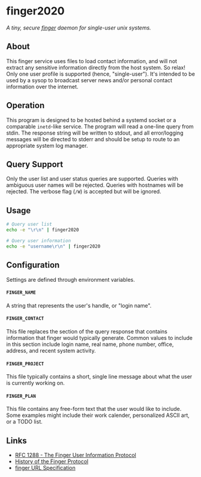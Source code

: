 # finger2020

*A tiny, secure [finger](https://en.wikipedia.org/wiki/Finger_protocol) daemon for single-user unix systems.*

## About

This finger service uses files to load contact information, and will not extract
any sensitive information directly from the host system. So relax! Only one user
profile is supported (hence, "single-user"). It's intended to be used by a sysop
to broadcast server news and/or personal contact information over the internet.

## Operation

This program is designed to be hosted behind a systemd socket or a comparable
``inetd``-like service. The program will read a one-line query from stdin. The
response string will be written to stdout, and all error/logging messages will
be directed to stderr and should be setup to route to an appropriate system log
manager.

## Query Support

Only the user list and user status queries are supported. Queries with
ambiguous user names will be rejected. Queries with hostnames will be rejected.
The verbose flag (``/W``) is accepted but will be ignored.

## Usage

```bash
# Query user list
echo -e "\r\n" | finger2020

# Query user information
echo -e "username\r\n" | finger2020
```

## Configuration

Settings are defined through environment variables.

#### ``FINGER_NAME``
A string that represents the user's handle, or "login name".

#### ``FINGER_CONTACT``
This file replaces the section of the query response that contains
information that finger would typically generate. Common values to include
in this section include login name, real name, phone number, office,
address, and recent system activity.

#### ``FINGER_PROJECT``
This file typically contains a short, single line message about what the
user is currently working on.

#### ``FINGER_PLAN``
This file contains any free-form text that the user would like to include.
Some examples might include their work calender, personalized ASCII art, or
a TODO list.

## Links

- [RFC 1288 - The Finger User Information Protocol](https://tools.ietf.org/html/rfc1288)
- [History of the Finger Protocol](http://www.rajivshah.com/Case_Studies/Finger/Finger.htm)
- [finger URL Specification](https://tools.ietf.org/html/draft-ietf-uri-url-finger-02)
